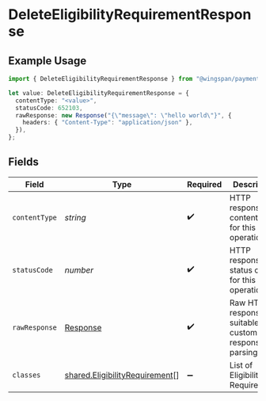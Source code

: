 # DeleteEligibilityRequirementResponse

## Example Usage

```typescript
import { DeleteEligibilityRequirementResponse } from "@wingspan/payments/sdk/models/operations";

let value: DeleteEligibilityRequirementResponse = {
  contentType: "<value>",
  statusCode: 652103,
  rawResponse: new Response("{\"message\": \"hello world\"}", {
    headers: { "Content-Type": "application/json" },
  }),
};
```

## Fields

| Field                                                                                   | Type                                                                                    | Required                                                                                | Description                                                                             |
| --------------------------------------------------------------------------------------- | --------------------------------------------------------------------------------------- | --------------------------------------------------------------------------------------- | --------------------------------------------------------------------------------------- |
| `contentType`                                                                           | *string*                                                                                | :heavy_check_mark:                                                                      | HTTP response content type for this operation                                           |
| `statusCode`                                                                            | *number*                                                                                | :heavy_check_mark:                                                                      | HTTP response status code for this operation                                            |
| `rawResponse`                                                                           | [Response](https://developer.mozilla.org/en-US/docs/Web/API/Response)                   | :heavy_check_mark:                                                                      | Raw HTTP response; suitable for custom response parsing                                 |
| `classes`                                                                               | [shared.EligibilityRequirement](../../../sdk/models/shared/eligibilityrequirement.md)[] | :heavy_minus_sign:                                                                      | List of Eligibility Requirements                                                        |